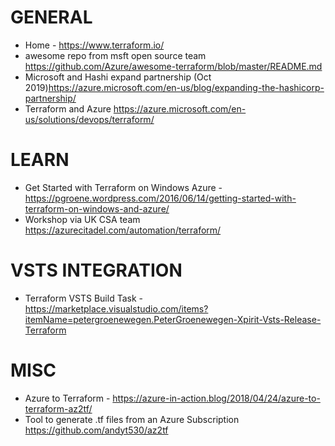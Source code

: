 # GENERAL
* Home - <https://www.terraform.io/>
* awesome repo from msft open source team <https://github.com/Azure/awesome-terraform/blob/master/README.md>
* Microsoft and Hashi expand partnership (Oct 2019)<https://azure.microsoft.com/en-us/blog/expanding-the-hashicorp-partnership/>
* Terraform and Azure <https://azure.microsoft.com/en-us/solutions/devops/terraform/>

# LEARN
* Get Started with Terraform on Windows Azure - <https://pgroene.wordpress.com/2016/06/14/getting-started-with-terraform-on-windows-and-azure/>
* Workshop via UK CSA team <https://azurecitadel.com/automation/terraform/>

# VSTS INTEGRATION
* Terraform VSTS Build Task - <https://marketplace.visualstudio.com/items?itemName=petergroenewegen.PeterGroenewegen-Xpirit-Vsts-Release-Terraform>

# MISC
* Azure to Terraform - <https://azure-in-action.blog/2018/04/24/azure-to-terraform-az2tf/>
* Tool to generate .tf files from an Azure Subscription <https://github.com/andyt530/az2tf>
